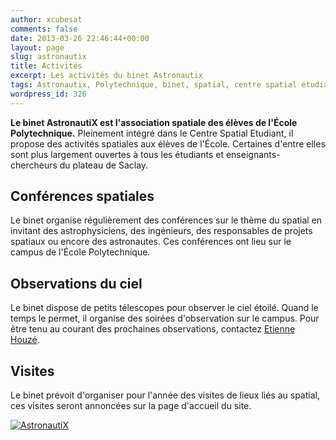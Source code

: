 ```yaml
---
author: xcubesat
comments: false
date: 2013-03-26 22:46:44+00:00
layout: page
slug: astronautix
title: Activités
excerpt: Les activités du binet Astronautix
tags: Astronautix, Polytechnique, binet, spatial, centre spatial étudiant, étudiant
wordpress_id: 326
---
```


**Le binet AstronautiX est l'association spatiale des élèves de l'École Polytechnique.** Pleinement intégré dans le Centre Spatial Etudiant, il propose des activités spatiales aux élèves de l'École. Certaines d'entre elles sont plus largement ouvertes à tous les étudiants et enseignants-chercheurs du plateau de Saclay.





## Conférences spatiales




Le binet organise régulièrement des conférences sur le thème du spatial en invitant des astrophysiciens, des ingénieurs, des responsables de projets spatiaux ou encore des astronautes. Ces conférences ont lieu sur le campus de l'École Polytechnique.





## Observations du ciel




Le binet dispose de petits télescopes pour observer le ciel étoilé. Quand le temps le permet, il organise des soirées d'observation sur le campus. Pour être tenu au courant des prochaines observations, contactez [Etienne Houzé](mailto:etienne.houze@polytechnique.edu).





## Visites




Le binet prévoit d'organiser pour l'année des visites de lieux liés au spatial, ces visites seront annoncées sur la page d'accueil du site.




[![AstronautiX](http://xspacecenter.files.wordpress.com/2013/03/astronautix.png)](http://xspacecenter.files.wordpress.com/2013/03/astronautix.png)
